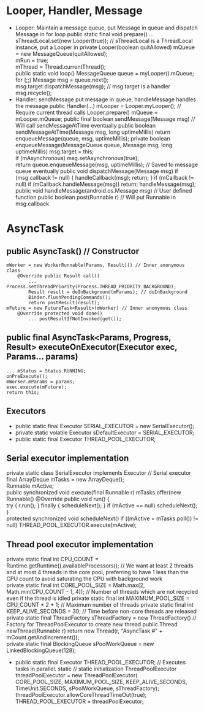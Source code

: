 # Looper, Handler, Message
* Looper: Maintain a message queue, put Message in queue and dispatch Message in for loop
    public static final void prepare()
        ... sThreadLocal.set(new Looper(true)); // sThreadLocal is a ThreadLocal instance, put a Looper in
    private Looper(boolean quitAllowed) 
        mQueue = new MessageQueue(quitAllowed);  
        mRun = true;  
        mThread = Thread.currentThread();  
    public static void loop()
        MessageQueue queue = myLooper().mQueue;
        for (;;)
            Message msg = queue.next();
            msg.target.dispatchMessage(msg); // msg.target is a handler
            msg.recycle();
* Handler: sendMessage put message in queue, handleMessage handles the message
    public Handler(...)
        mLooper = Looper.myLooper(); // Require current thread calls Looper.prepare()
        mQueue = mLooper.mQueue;
    public final boolean sendMessage(Message msg) // Will call sendMessageAtTime eventually
    public boolean sendMessageAtTime(Message msg, long uptimeMillis)
        return enqueueMessage(queue, msg, uptimeMillis); 
    private boolean enqueueMessage(MessageQueue queue, Message msg, long uptimeMillis)
        msg.target = this;  
        if (mAsynchronous) msg.setAsynchronous(true);  
        return queue.enqueueMessage(msg, uptimeMillis); // Saved to message queue eventually
    public void dispatchMessage(Message msg)
        if (msg.callback != null) { handleCallback(msg); return; }
        if (mCallback != null) if (mCallback.handleMessage(msg)) return;
        handleMessage(msg);  
    public void handleMessage(android.os.Message msg) // User defined function
    public boolean post(Runnable r) // Will put Runnable in msg.callback

# AsyncTask
## public AsyncTask() // Constructor
    mWorker = new WorkerRunnable(Params, Result)() // Inner anonymous class
        @Override public Result call() 
            ... Process.setThreadPriority(Process.THREAD_PRIORITY_BACKGROUND);  
            Result result = doInBackground(mParams); // doInBackground
            Binder.flushPendingCommands();  
            return postResult(result);  
    mFuture = new FutureTask<Result>(mWorker) // Inner anonymous class
        @Override protected void done() 
            ... postResultIfNotInvoked(get());
## public final AsyncTask<Params, Progress, Result> executeOnExecutor(Executor exec, Params... params)
    ... mStatus = Status.RUNNING;
    onPreExecute();
    mWorker.mParams = params;
    exec.execute(mFuture);
    return this;  
## Executors
* public static final Executor SERIAL_EXECUTOR = new SerialExecutor();  
* private static volatile Executor sDefaultExecutor = SERIAL_EXECUTOR; 
* public static final Executor THREAD_POOL_EXECUTOR;
## Serial executor implementation
private static class SerialExecutor implements Executor // Serial executor 
    final ArrayDeque<Runnable> mTasks = new ArrayDeque<Runnable>();  
    Runnable mActive;  
    public synchronized void execute(final Runnable r)
        mTasks.offer(new Runnable()
            @Override public void run() {  
                try { r.run(); } 
                finally { scheduleNext(); }
        if (mActive == null)
            scheduleNext();  
    }  
    protected synchronized void scheduleNext() 
        if ((mActive = mTasks.poll()) != null) 
            THREAD_POOL_EXECUTOR.execute(mActive);  
## Thread pool executor implementation 
private static final int CPU_COUNT = Runtime.getRuntime().availableProcessors();
// We want at least 2 threads and at most 4 threads in the core pool, preferring to have 1 less than the CPU count to avoid saturating the CPU with background work  
private static final int CORE_POOL_SIZE = Math.max(2, Math.min(CPU_COUNT - 1, 4)); // Number of threads which are not recycled even if the thread is idled
private static final int MAXIMUM_POOL_SIZE = CPU_COUNT * 2 + 1;  // Maximum number of threads
private static final int KEEP_ALIVE_SECONDS = 30; // Time before non-core threads are released
private static final ThreadFactory sThreadFactory = new ThreadFactory() // Factory for ThreadPoolExecutor to create new thread
    public Thread newThread(Runnable r)
        return new Thread(r, "AsyncTask #" + mCount.getAndIncrement());  
private static final BlockingQueue<Runnable> sPoolWorkQueue = new LinkedBlockingQueue<Runnable>(128);  
* public static final Executor THREAD_POOL_EXECUTOR; // Executes tasks in parallel. 
static // static initialization
    ThreadPoolExecutor threadPoolExecutor = new ThreadPoolExecutor(  
            CORE_POOL_SIZE, MAXIMUM_POOL_SIZE, KEEP_ALIVE_SECONDS, TimeUnit.SECONDS, sPoolWorkQueue, sThreadFactory);  
    threadPoolExecutor.allowCoreThreadTimeOut(true);  
    THREAD_POOL_EXECUTOR = threadPoolExecutor;  
